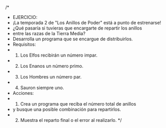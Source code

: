 /*
 * EJERCICIO:
 * ¡La temporada 2 de "Los Anillos de Poder" está a punto de estrenarse! 
 * ¿Qué pasaría si tuvieras que encargarte de repartir los anillos
 * entre las razas de la Tierra Media?
 * Desarrolla un programa que se encargue de distribuirlos.
 * Requisitos:
 * 1. Los Elfos recibirán un número impar.
 * 2. Los Enanos un número primo.
 * 3. Los Hombres un número par.
 * 4. Sauron siempre uno.
 * Acciones:
 * 1. Crea un programa que reciba el número total de anillos
 *    y busque una posible combinación para repartirlos.
 * 2. Muestra el reparto final o el error al realizarlo.
 */